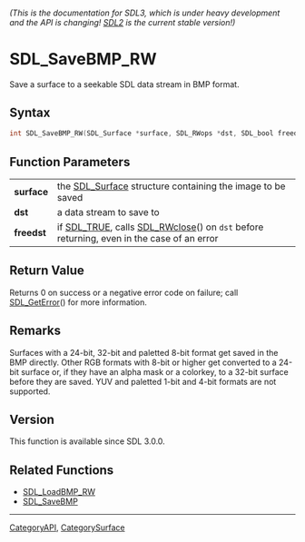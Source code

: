 ###### (This is the documentation for SDL3, which is under heavy development and the API is changing! [SDL2](https://wiki.libsdl.org/SDL2/) is the current stable version!)
# SDL_SaveBMP_RW

Save a surface to a seekable SDL data stream in BMP format.

## Syntax

```c
int SDL_SaveBMP_RW(SDL_Surface *surface, SDL_RWops *dst, SDL_bool freedst);

```

## Function Parameters

|                 |                                                                                                                     |
| --------------- | ------------------------------------------------------------------------------------------------------------------- |
| **surface**     | the [SDL_Surface](SDL_Surface.md) structure containing the image to be saved                                           |
| **dst**         | a data stream to save to                                                                                            |
| **freedst**     | if [SDL_TRUE](SDL_TRUE.md), calls [SDL_RWclose](SDL_RWclose.md)() on `dst` before returning, even in the case of an error |

## Return Value

Returns 0 on success or a negative error code on failure; call
[SDL_GetError](SDL_GetError.md)() for more information.

## Remarks

Surfaces with a 24-bit, 32-bit and paletted 8-bit format get saved in the
BMP directly. Other RGB formats with 8-bit or higher get converted to a
24-bit surface or, if they have an alpha mask or a colorkey, to a 32-bit
surface before they are saved. YUV and paletted 1-bit and 4-bit formats are
not supported.

## Version

This function is available since SDL 3.0.0.

## Related Functions

* [SDL_LoadBMP_RW](SDL_LoadBMP_RW.md)
* [SDL_SaveBMP](SDL_SaveBMP.md)

----
[CategoryAPI](CategoryAPI.md), [CategorySurface](CategorySurface.md)
